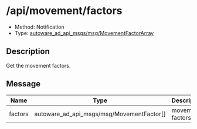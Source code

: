 # /api/movement/factors

- Method: Notification
- Type: [autoware_ad_api_msgs/msg/MovementFactorArray](../types/autoware_ad_api_msgs/msg/movement_factor_array.md)

## Description

Get the movement factors.

## Message

| Name    | Type                                      | Description      |
| ------- | ----------------------------------------- | ---------------- |
| factors | autoware_ad_api_msgs/msg/MovementFactor[] | movement factors |

